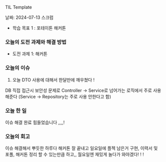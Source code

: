 TIL Template

날짜: 2024-07-13
스크럼
- 학습 목표 1 : 포테이톤 해커톤

### 오늘의 도전 과제와 해결 방법
- 도전 과제 1: 해커톤

### 오늘의 이슈

1. 오늘 DTO 사용에 대해서 한달만에 깨우쳤다 ! 

DB 직접 접근시 보안성 문제로 
Controller -> Service로 넘어가는 로직에서 주로 사용해준다 (Service -> Repository는 주로 사용 안한다고 함)


### 오늘 한 일

이슈 해결 완료
힘들었습니다 ,,,,! 


### 오늘의 회고

이슈 해결해서 뿌듯한 하루다
해커톤 잘 끝내고 일요일에 플젝 남은거 구현, 이력서 및 포폴, 해커톤 정리
할 수 있는만큼 하고,, 월요일엔 재밌게 놀다가 와야겠다! ! ! 